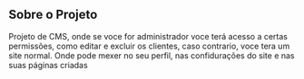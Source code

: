 ## Sobre o Projeto
Projeto de CMS, onde se voce for administrador voce terá acesso a certas permissões, como editar e excluir os clientes, caso contrario, voce tera um site normal.
Onde pode mexer no seu perfil, nas confidurações do site e nas suas páginas criadas

